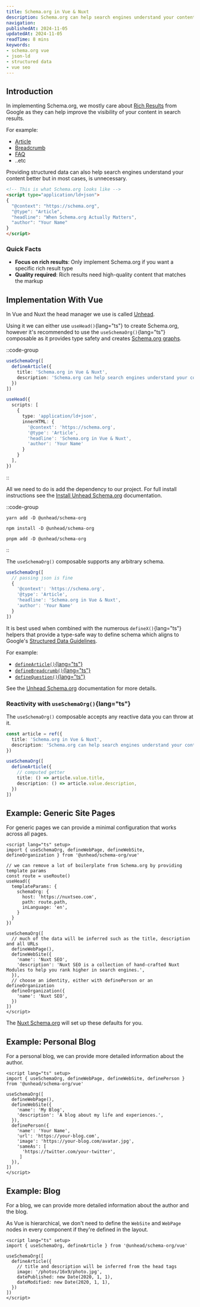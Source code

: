 ```yaml
---
title: Schema.org in Vue & Nuxt
description: Schema.org can help search engines understand your content better, but is it worth the effort? Learn when to use it and when to skip it in Vue & Nuxt applications.
navigation:
publishedAt: 2024-11-05
updatedAt: 2024-11-05
readTime: 8 mins
keywords:
- schema.org vue
- json-ld
- structured data
- vue seo
---
```


## Introduction

In implementing Schema.org, we mostly care about [Rich Results](https://developers.google.com/search/docs/appearance/structured-data/search-gallery) from Google as
they can help improve the visibility of your content in search results.

For example:
- [Article](https://developers.google.com/search/docs/data-types/article)
- [Breadcrumb](https://developers.google.com/search/docs/data-types/breadcrumb)
- [FAQ](https://developers.google.com/search/docs/data-types/faqpage)
- ..etc

Providing structured data can also help search engines understand your content better but in most cases, is unnecessary.

```html
<!-- This is what Schema.org looks like -->
<script type="application/ld+json">
{
  "@context": "https://schema.org",
  "@type": "Article",
  "headline": "When Schema.org Actually Matters",
  "author": "Your Name"
}
</script>
```

### Quick Facts

- **Focus on rich results**: Only implement Schema.org if you want a specific rich result type
- **Quality required**: Rich results need high-quality content that matches the markup

## Implementation With Vue

In Vue and Nuxt the head manager we use is called [Unhead](https://unhead.unjs.io/).

Using it we can either use `useHead()`{lang="ts"} to create Schema.org, however it's recommended to use the `useSchemaOrg()`{lang="ts"} composable as it provides type safety and creates [Schema.org graphs](https://schema.org/docs/data-and-datasets.html).

::code-group

```ts [useSchemaOrg]
useSchemaOrg([
  defineArticle({
    title: 'Schema.org in Vue & Nuxt',
    description: 'Schema.org can help search engines understand your content better, but is it worth the effort? Learn when to use it and when to skip it in Vue & Nuxt applications.',
  })
])
```

```ts [useHead]
useHead({
  scripts: [
    {
      type: 'application/ld+json',
      innerHTML: {
        '@context': 'https://schema.org',
        '@type': 'Article',
        'headline': 'Schema.org in Vue & Nuxt',
        'author': 'Your Name'
      }
    }
  ],
})
```

::

All we need to do is add the dependency to our project. For full install instructions see the [Install Unhead Schema.org](https://unhead.unjs.io/schema-org/getting-started/setup) documentation.

::code-group

```
yarn add -D @unhead/schema-org
```

```
npm install -D @unhead/schema-org
```

```
pnpm add -D @unhead/schema-org

```

::

The `useSchemaOrg()` composable supports any arbitrary schema.

```ts
useSchemaOrg([
  // passing json is fine
  {
    '@context': 'https://schema.org',
    '@type': 'Article',
    'headline': 'Schema.org in Vue & Nuxt',
    'author': 'Your Name'
  }
])
```

It is best used when combined with the numerous `defineX()`{lang="ts"} helpers that provide a type-safe way to define schema
which aligns to Google's [Structured Data Guidelines](https://developers.google.com/search/docs/guides/sd-policies).

For example:
- [`defineArticle()`{lang="ts"}](https://unhead.unjs.io/schema-org/schema/article)
- [`defineBreadcrumb()`{lang="ts"}](https://unhead.unjs.io/schema-org/schema/breadcrumb)
- [`defineQuestion()`{lang="ts"}](https://unhead.unjs.io/schema-org/schema/question)

See the [Unhead Schema.org](https://unhead.unjs.io/schema-org/getting-started/setup) documentation for more details.


### Reactivity with `useSchemaOrg()`{lang="ts"}

The `useSchemaOrg()` composable accepts any reactive data you can throw at it.

```ts
const article = ref({
  title: 'Schema.org in Vue & Nuxt',
  description: 'Schema.org can help search engines understand your content better, but is it worth the effort? Learn when to use it and when to skip it in Vue & Nuxt applications.'
})

useSchemaOrg([
  defineArticle({
    // computed getter
    title: () => article.value.title,
    description: () => article.value.description,
  })
])
```


## Example: Generic Site Pages

For generic pages we can provide a minimal configuration that works across all pages.

```vue [app.vue]
<script lang="ts" setup>
import { useSchemaOrg, defineWebPage, defineWebSite, defineOrganization } from '@unhead/schema-org/vue'

// we can remove a lot of boilerplate from Schema.org by providing template params
const route = useRoute()
useHead({
  templateParams: {
    schemaOrg: {
      host: 'https://nuxtseo.com',
      path: route.path,
      inLanguage: 'en',
    }
  }
})

useSchemaOrg([
  // much of the data will be inferred such as the title, description and all URLs
  defineWebPage(),
  defineWebSite({
    'name': 'Nuxt SEO',
    'description': 'Nuxt SEO is a collection of hand-crafted Nuxt Modules to help you rank higher in search engines.',
  }),
  // choose an identity, either with definePerson or an defineOrganization
  defineOrganization({
    'name': 'Nuxt SEO',
  })
])
</script>
```

The [Nuxt Schema.org](/docs/schema-org/getting-started/introduction) will set up these defaults for you.

## Example: Personal Blog

For a personal blog, we can provide more detailed information about the author.

```vue [app.vue]
<script lang="ts" setup>
import { useSchemaOrg, defineWebPage, defineWebSite, definePerson } from '@unhead/schema-org/vue'

useSchemaOrg([
  defineWebPage(),
  defineWebSite({
    'name': 'My Blog',
    'description': 'A blog about my life and experiences.',
  }),
  definePerson({
    'name': 'Your Name',
    'url': 'https://your-blog.com',
    'image': 'https://your-blog.com/avatar.jpg',
    'sameAs': [
      'https://twitter.com/your-twitter',
     ]
  }),
])
</script>
```

## Example: Blog

For a blog, we can provide more detailed information about the author and the blog.

As Vue is hierarchical, we don't need to define the `WebSite` and `WebPage` nodes in every component if they're defined in the layout.

```vue [blog/[article].vue]
<script lang="ts" setup>
import { useSchemaOrg, defineArticle } from '@unhead/schema-org/vue'

useSchemaOrg([
  defineArticle({
    // title and description will be inferred from the head tags
    image: '/photos/16x9/photo.jpg',
    datePublished: new Date(2020, 1, 1),
    dateModified: new Date(2020, 1, 1),
  })
])
</script>
```

